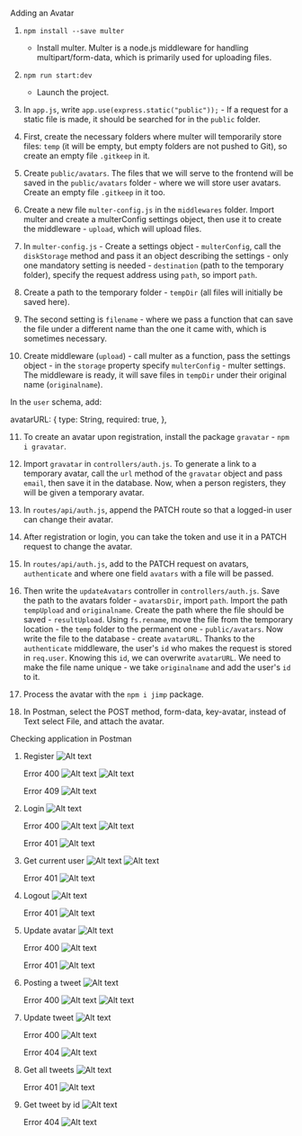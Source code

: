 Adding an Avatar

1. `npm install --save multer`

   - Install multer. Multer is a node.js middleware for handling multipart/form-data, which is primarily used for uploading files.

2. `npm run start:dev`

   - Launch the project.

3. In `app.js`, write `app.use(express.static("public"));` - If a request for a static file is made, it should be searched for in the `public` folder.

4. First, create the necessary folders where multer will temporarily store files: `temp` (it will be empty, but empty folders are not pushed to Git), so create an empty file `.gitkeep` in it.

5. Create `public/avatars`. The files that we will serve to the frontend will be saved in the `public/avatars` folder - where we will store user avatars. Create an empty file `.gitkeep` in it too.

6. Create a new file `multer-config.js` in the `middlewares` folder. Import multer and create a multerConfig settings object, then use it to create the middleware - `upload`, which will upload files.

7. In `multer-config.js` - Create a settings object - `multerConfig`, call the `diskStorage` method and pass it an object describing the settings - only one mandatory setting is needed - `destination` (path to the temporary folder), specify the request address using `path`, so import `path`.

8. Create a path to the temporary folder - `tempDir` (all files will initially be saved here).

9. The second setting is `filename` - where we pass a function that can save the file under a different name than the one it came with, which is sometimes necessary.

10. Create middleware (`upload`) - call multer as a function, pass the settings object - in the `storage` property specify `multerConfig` - multer settings. The middleware is ready, it will save files in `tempDir` under their original name (`originalname`).

In the `user` schema, add:

avatarURL: {
type: String,
required: true,
},

11. To create an avatar upon registration, install the package `gravatar` - `npm i gravatar`.

12. Import `gravatar` in `controllers/auth.js`.
    To generate a link to a temporary avatar, call the `url` method of the `gravatar` object and pass `email`, then save it in the database. Now, when a person registers, they will be given a temporary avatar.

13. In `routes/api/auth.js`, append the PATCH route so that a logged-in user can change their avatar.

14. After registration or login, you can take the token and use it in a PATCH request to change the avatar.

15. In `routes/api/auth.js`, add to the PATCH request on avatars, `authenticate` and where one field `avatars` with a file will be passed.

16. Then write the `updateAvatars` controller in `controllers/auth.js`.
    Save the path to the avatars folder - `avatarsDir`, import `path`.
    Import the path `tempUpload` and `originalname`.
    Create the path where the file should be saved - `resultUpload`.
    Using `fs.rename`, move the file from the temporary location - the `temp` folder to the permanent one - `public/avatars`.
    Now write the file to the database - create `avatarURL`. Thanks to the `authenticate` middleware, the user's `id` who makes the request is stored in `req.user`.
    Knowing this `id`, we can overwrite `avatarURL`.
    We need to make the file name unique - we take `originalname` and add the user's `id` to it.

17. Process the avatar with the `npm i jimp` package.

18. In Postman, select the POST method, form-data, key-avatar, instead of Text select File, and attach the avatar.

Checking application in Postman

1. Register
   ![Alt text](image.png)

   Error 400
   ![Alt text](image-1.png)
   ![Alt text](image-2.png)

   Error 409
   ![Alt text](image-3.png)

2. Login
   ![Alt text](image-4.png)

   Error 400
   ![Alt text](image-5.png)
   ![Alt text](image-6.png)

   Error 401
   ![Alt text](image-7.png)

3. Get current user
   ![Alt text](image-8.png)
   ![Alt text](image-9.png)

   Error 401
   ![Alt text](image-10.png)

4. Logout
   ![Alt text](image-11.png)

   Error 401
   ![Alt text](image-12.png)

5. Update avatar
   ![Alt text](image-13.png)

   Error 400
   ![Alt text](image-14.png)

   Error 401
   ![Alt text](image-15.png)

6. Posting a tweet
   ![Alt text](image-16.png)

   Error 400
   ![Alt text](image-17.png)
   ![Alt text](image-18.png)

7. Update tweet
   ![Alt text](image-19.png)

   Error 400
   ![Alt text](image-22.png)

   Error 404
   ![Alt text](image-21.png)

8. Get all tweets
   ![Alt text](image-23.png)

   Error 401
   ![Alt text](image-24.png)

9. Get tweet by id
   ![Alt text](image-25.png)

   Error 404
   ![Alt text](image-26.png)
